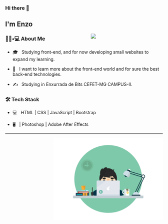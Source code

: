 ### Hi there 👋<h2> I'm Enzo</h2>

<img align='right' src="https://media.giphy.com/media/M9gbBd9nbDrOTu1Mqx/giphy.gif" width="230">

<h3> 👨🏻•💻 About Me </h3>




- 🎓 &nbsp; Studying front-end, and for now developing small websites to expand my learning.

- 🌱 &nbsp; I want to learn more about the front-end world and for sure the best back-end technologies.

- ✍️ &nbsp; Studying in Enxurrada de Bits CEFET-MG CAMPUS-II.



<h3>🛠 Tech Stack</h3>



- 💻 &nbsp; HTML | CSS | JavaScript | Bootstrap 


- 🖥 &nbsp; | Photoshop | Adobe After Effects




<hr>

<img src="https://github.com/nirala69/nirala69/blob/master/70804f7e25b11f29db904f2fa7b4cd9d.gif" width="350" align='right'>





